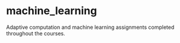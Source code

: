 # machine_learning
Adaptive computation and machine learning assignments completed throughout the courses.
